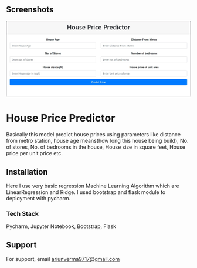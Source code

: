 
## Screenshots

![Screenshot](houseprice.png)

# House Price Predictor



Basically this model predict house prices using parameters like 
distance from metro station, house age means(how long this house being build),
No. of stores, No. of bedrooms in the house, House size in square feet, House price per unit price etc.




## Installation

Here I use  very basic regression Machine Learning Algorithm which are LinearRegression and Ridge.
I used bootstrap and flask module to deployment with pycharm.


### Tech Stack
Pycharm, Jupyter Notebook, Bootstrap, Flask
## Support

For support, email arjunverma9717@gmail.com

